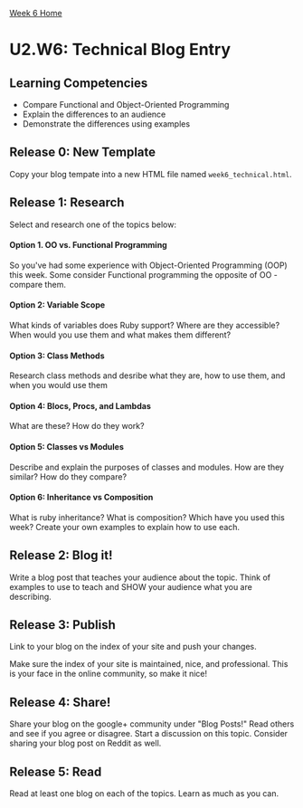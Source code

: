[Week 6 Home](./)

# U2.W6: Technical Blog Entry

## Learning Competencies
- Compare Functional and Object-Oriented Programming 
- Explain the differences to an audience
- Demonstrate the differences using examples


## Release 0: New Template
Copy your blog tempate into a new HTML file named `week6_technical.html`. 

## Release 1: Research
Select and research one of the topics below:

#### Option 1. OO vs. Functional Programming
So you've had some experience with Object-Oriented Programming (OOP) this week. Some consider Functional programming the opposite of OO - compare them. 

#### Option 2: Variable Scope
What kinds of variables does Ruby support? Where are they accessible? When would you use them and what makes them different?

#### Option 3: Class Methods
Research class methods and desribe what they are, how to use them, and when you would use them

#### Option 4: Blocs, Procs, and Lambdas
What are these? How do they work?

#### Option 5: Classes vs Modules
Describe and explain the purposes of classes and modules. How are they similar? How do they compare?

#### Option 6: Inheritance vs Composition
What is ruby inheritance? What is composition? Which have you used this week? Create your own examples to explain how to use each. 


## Release 2: Blog it!
Write a blog post that teaches your audience about the topic. Think of examples to use to teach and SHOW your audience what you are describing.


## Release 3: Publish
Link to your blog on the index of your site and push your changes. 

Make sure the index of your site is maintained, nice, and professional. This is your face in the online community, so make it nice!

## Release 4: Share!

Share your blog on the google+ community under "Blog Posts!" Read others and see if you agree or disagree. Start a discussion on this topic.  Consider sharing your blog post on Reddit as well.

## Release 5: Read
Read at least one blog on each of the topics. Learn as much as you can. 
